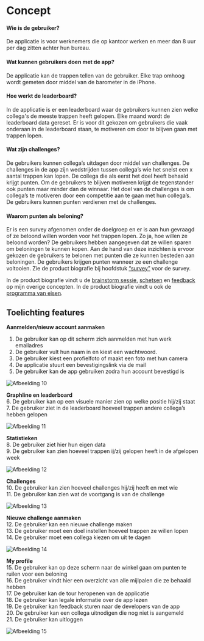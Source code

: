 # Concept

#### Wie is de gebruiker?

De applicatie is voor werknemers die op kantoor werken en meer dan 8 uur per dag zitten achter hun bureau. 

#### Wat kunnen gebruikers doen met de app?

De applicatie kan de trappen tellen van de gebruiker. Elke trap omhoog wordt gemeten door middel van de barometer in de iPhone. 

#### Hoe werkt de leaderboard?

In de applicatie is er een leaderboard waar de gebruikers kunnen zien welke collega's de meeste trappen heeft gelopen. Elke maand wordt de leaderboard data gereset. Er is voor dit gekozen om gebruikers die vaak onderaan in de leaderboard staan, te motiveren om door te blijven gaan met trappen lopen. 

#### Wat zijn challenges?

De gebruikers kunnen collega’s uitdagen door middel van challenges. De challenges in de app zijn wedstrijden tussen collega’s wie het snelst een x aantal trappen kan lopen. De collega die als eerst het doel heeft behaald krijgt punten. Om de gebruikers te blijven motiveren krijgt de tegenstander ook punten maar minder dan de winnaar.  Het doel van de challenges is om collega’s te motiveren door een competitie aan te gaan met hun collega’s. De gebruikers kunnen punten verdienen met de challenges.

#### Waarom punten als beloning?

Er is een survey afgenomen onder de doelgroep en er is aan hun gevraagd of ze beloond willen worden voor het trappen lopen. Zo ja, hoe willen ze beloond worden? De gebruikers hebben aangegeven dat ze willen sparen om beloningen te kunnen kopen. Aan de hand van deze inzichten is ervoor gekozen de gebruikers te belonen met punten die ze kunnen besteden aan beloningen. De gebruikers krijgen punten wanneer ze een challenge voltooien. Zie de product biografie bij hoofdstuk [“survey”](https://s-sontoidjojo.gitbook.io/productbiografie/frame-problem-and-ideate/survey) voor de survey.

In de product biografie vindt u de [brainstorm sessie](https://s-sontoidjojo.gitbook.io/productbiografie/frame-problem-and-ideate/concepten), [schetsen](https://s-sontoidjojo.gitbook.io/productbiografie/frame-problem-and-ideate/schetsen) en [feedback](https://s-sontoidjojo.gitbook.io/productbiografie/frame-problem-and-ideate/feedback-frenzy) op mijn overige concepten. In de product biografie vindt u ook de [programma van eisen](https://s-sontoidjojo.gitbook.io/productbiografie/understand-and-empathize/programma-van-eisen). 

## Toelichting features

**Aanmelden/nieuw account aanmaken**  
1. De gebruiker kan op dit scherm zich aanmelden met hun werk emailadres  
2. De gebruiker vult hun naam in en kiest een wachtwoord.  
3. De gebruiker kiest een profielfoto of maakt een foto met hun camera  
4. De applicatie stuurt een bevestigingslink via de mail  
5. De gebruiker kan de app gebruiken zodra hun account bevestigd is

![Afbeelding 10](../.gitbook/assets/whatsapp-image-2019-08-18-at-15.44.28.jpeg)

**Graphline en leaderboard**  
6. De gebruiker kan op een visuele manier zien op welke positie hij/zij staat  
7. De gebruiker ziet in de leaderboard hoeveel trappen andere collega’s hebben gelopen

![Afbeelding 11](../.gitbook/assets/1.-leaderboard-xs-size.png)

**Statistieken**  
8. De gebruiker ziet hier hun eigen data  
9. De gebruiker kan zien hoeveel trappen ij/zij gelopen heeft in de afgelopen week

![Afbeelding 12](../.gitbook/assets/2.-statistieken.png)

**Challenges**  
10. De gebruiker kan zien hoeveel challenges hij/zij heeft en met wie  
11. De gebruiker kan zien wat de voortgang is van de challenge

![Afbeelding 13](../.gitbook/assets/3.-challenges.png)

**Nieuwe challenge aanmaken**  
12. De gebruiker kan een nieuwe challenge maken  
13. De gebruiker moet een doel instellen hoeveel trappen ze willen lopen  
14. De gebruiker moet een collega kiezen om uit te dagen

![Afbeelding 14](../.gitbook/assets/4.1-new-challenge-copy.png)

**My profile**  
15. De gebruiker kan op deze scherm naar de winkel gaan om punten te ruilen voor een beloning  
16. De gebruiker vindt hier een overzicht van alle mijlpalen die ze behaald hebben  
17. De gebruiker kan de tour heropenen van de applicatie  
18. De gebruiker kan legale informatie over de app lezen  
19. De gebruiker kan feedback sturen naar de developers van de app  
20. De gebruiker kan een collega uitnodigen die nog niet is aangemeld  
21. De gebruiker kan uitloggen

![Afbeelding 15](../.gitbook/assets/8.-my-profile.png)

  


